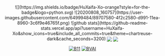 <p align="center">
![](https://img.shields.io/badge/HuXaifa-Xo-orange?style=for-the-badge&logo=python.svg)
![20200808_160757](https://user-images.githubusercontent.com/64999484/89707580-4f2c2580-d991-11ea-8960-3c6f9e46765f.png)
![github stats](https://github-readme-stats.vercel.app/api?username=HuXaifa-Xo&show_icons=true&include_all_commits=true&theme=chartreuse-dark&cache_seconds=3200)
<img align="center" src="https://github-readme-stats.anuraghazra1.vercel.app/api/top-langs/?username=botolmehedi&layout=compact&theme=chartreuse-dark" />
<img align="center" src="https://github-readme-stats.anuraghazra1.vercel.app/api/pin/?username=HuXaifa-Xo&repo=HPK&theme=chartreuse-dark" />
<p align="center">
<a href="https://github.com/botolmehedi/b11"><img title="B11" src="https://github-readme-stats.vercel.app/api/pin/?username=HuXaifa-Xo&repo=Ishfaq&theme=vision-friendly-dark"></a>
<a href="https://github.com/botolmehedi/bvai"><img title="BVAI" src="https://github-readme-stats.vercel.app/api/pin/?username=HuXaifa-Xo&repo=Hydra&theme=dark"></a>
